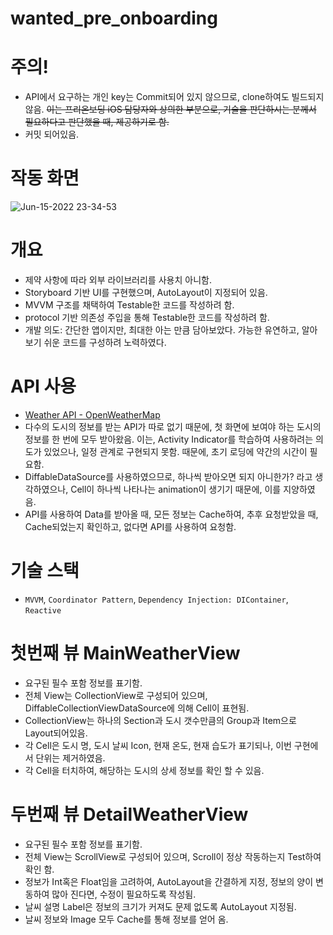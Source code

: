 # wanted_pre_onboarding

# 주의!
  - API에서 요구하는 개인 key는 Commit되어 있지 않으므로, clone하여도 빌드되지 않음.
 ~~이는 프리온보딩 iOS 담당자와 상의한 부분으로, 기술을 판단하시는 분께서 필요하다고 판단했을 때, 제공하기로 함.~~ 
 - 커밋 되어있음.
# 작동 화면
![Jun-15-2022 23-34-53](https://user-images.githubusercontent.com/68788135/173854384-d5cc0c7c-bae1-4f6a-a264-7067ca3f6791.gif)


# 개요
 - 제약 사항에 따라 외부 라이브러리를 사용치 아니함.
 - Storyboard 기반 UI를 구현했으며, AutoLayout이 지정되어 있음.
 - MVVM 구조를 채택하여 Testable한 코드를 작성하려 함.
 - protocol 기반 의존성 주입을 통해 Testable한 코드를 작성하려 함.
 - 개발 의도: 간단한 앱이지만, 최대한 아는 만큼 담아보았다. 가능한 유연하고, 알아보기 쉬운 코드를 구성하려 노력하였다.

# API 사용
  - [Weather API - OpenWeatherMap](https://openweathermap.org/api)
  - 다수의 도시의 정보를 받는 API가 따로 없기 때문에, 첫 화면에 보여야 하는 도시의 정보를 한 번에 모두 받아왔음. 
이는, Activity  Indicator를 학습하여 사용하려는 의도가 있었으나, 일정 관계로 구현되지 못함. 때문에, 초기 로딩에 약간의 시간이 필요함.
  - DiffableDataSource를 사용하였으므로, 하나씩 받아오면 되지 아니한가? 라고 생각하였으나, Cell이 하나씩 나타나는 animation이 생기기 때문에, 이를 지양하였음.
  - API를 사용하여 Data를 받아올 때, 모든 정보는 Cache하여, 추후 요청받았을 때, Cache되었는지 확인하고, 없다면 API를 사용하여 요청함.

# 기술 스택
- `MVVM`, `Coordinator Pattern`, `Dependency Injection: DIContainer`, `Reactive`

# 첫번째 뷰 MainWeatherView
- 요구된 필수 포함 정보를 표기함.
- 전체 View는 CollectionView로 구성되어 있으며, DiffableCollectionViewDataSource에 의해 Cell이 표현됨.
- CollectionView는 하나의 Section과 도시 갯수만큼의 Group과 Item으로 Layout되어있음.
- 각 Cell은 도시 명, 도시 날씨 Icon, 현재 온도, 현재 습도가 표기되나, 이번 구현에서 단위는 제거하였음.
- 각 Cell을 터치하여, 해당하는 도시의 상세 정보를 확인 할 수 있음.
 
# 두번째 뷰 DetailWeatherView
- 요구된 필수 포함 정보를 표기함.
- 전체 View는 ScrollView로 구성되어 있으며, Scroll이 정상 작동하는지 Test하여 확인 함.
- 정보가 Int혹은 Float임을 고려하여, AutoLayout을 간결하게 지정, 정보의 양이 변동하여 많아 진다면, 수정이 필요하도록 작성됨.
- 날씨 설명 Label은 정보의 크기가 커져도 문제 없도록 AutoLayout 지정됨.
- 날씨 정보와 Image 모두 Cache를 통해 정보를 얻어 옴.
